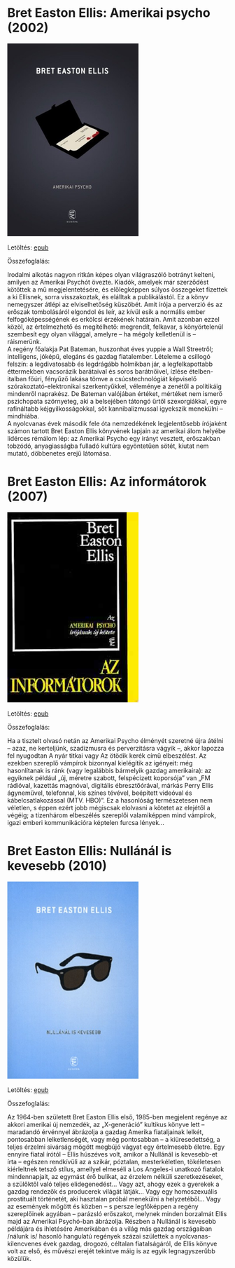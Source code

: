 # <a name="id_1446">Bret Easton Ellis: Amerikai psycho (2002)</a>
<img src="https://github.com/BercziSandor/calibre_lib/raw/main/Bret%20Easton%20Ellis/Amerikai%20Psycho%20%281446%29/cover.jpg" alt="cover" width="300"/>

Letöltés: [epub](https://github.com/BercziSandor/calibre_lib/raw/main/Bret%20Easton%20Ellis/Amerikai%20Psycho%20%281446%29/Amerikai%20psycho%20-%20Bret%20Easton%20Ellis.epub)

Összefoglalás:
<div>
<p>Irodalmi ​alkotás nagyon ritkán képes olyan világraszóló botrányt kelteni, amilyen az Amerikai Psychót övezte. Kiadók, amelyek már szerződést kötöttek a mű megjelentetésére, és előlegképpen súlyos összegeket fizettek a ki Ellisnek, sorra visszakoztak, és elálltak a publikálástól. Ez a könyv nemegyszer átlépi az elviselhetőség küszöbét. Amit írója a perverzió és az erőszak tombolásáról elgondol és leír, az kívül esik a normális ember felfogóképességének és erkölcsi érzékének határain. Amit azonban ezzel közöl, az értelmezhető és megítélhető: megrendít, felkavar, s könyörtelenül szembesít egy olyan világgal, amelyre – ha mégoly kelletlenül is – ráismerünk.<br>A regény főalakja Pat Bateman, huszonhat éves yuppie a Wall Streetről; intelligens, jóképű, elegáns és gazdag fiatalember. Lételeme a csillogó felszín: a legdivatosabb és legdrágább holmikban jár, a legfelkapottabb éttermekben vacsorázik barátaival és soros barátnőivel, ízlése ételben-italban főúri, fényűző lakása tömve a csúcstechnológiát képviselő szórakoztató-elektronikai szerkentyűkkel, véleménye a zenétől a politikáig mindenről naprakész. De Bateman valójában értéket, mértéket nem ismerő pszichopata szörnyeteg, aki a belsejében tátongó űrtől szexorgiákkal, egyre rafináltabb kéjgyilkosságokkal, sőt kannibalizmussal igyekszik menekülni – mindhiába.<br>A nyolcvanas évek második fele óta nemzedékének legjelentősebb írójaként számon tartott Bret Easton Ellis könyvének lapjain az amerikai álom helyébe lidérces rémálom lép: az Amerikai Psycho egy irányt vesztett, erőszakban tobzódó, anyagiasságba fulladó kultúra egyöntetűen sötét, kiutat nem mutató, döbbenetes erejű látomása.</p></div>

# <a name="id_1447">Bret Easton Ellis: Az informátorok (2007)</a>
<img src="https://github.com/BercziSandor/calibre_lib/raw/main/Bret%20Easton%20Ellis/Az%20informatorok%20%281447%29/cover.jpg" alt="cover" width="300"/>

Letöltés: [epub](https://github.com/BercziSandor/calibre_lib/raw/main/Bret%20Easton%20Ellis/Az%20informatorok%20%281447%29/Az%20informatorok%20-%20Bret%20Easton%20Ellis.epub)

Összefoglalás:
<div>
<p>Ha a tisztelt olvasó netán az Amerikai Psycho élményét szeretné újra átélni – azaz, ne kerteljünk, szadizmusra és perverzitásra vágyik –, akkor lapozza fel nyugodtan A nyár titkai vagy Az ötödik kerék című elbeszélést. Az ezekben szereplő vámpírok bizonnyal kielégítik az igényeit: még hasonlítanak is ránk (vagy legalábbis bármelyik gazdag amerikaira): az egyiknek például „új, méretre szabott, felspécizett koporsója” van „FM rádióval, kazettás magnóval, digitális ébresztőórával, márkás Perry Ellis ágyneművel, telefonnal, kis színes tévével, beépített videóval és kábelcsatlakozással (MTV. HBO)”. Ez a hasonlóság természetesen nem véletlen, s éppen ezért jobb mégiscsak elolvasni a kötetet az elejétől a végéig; a tizenhárom elbeszélés szereplői valamiképpen mind vámpírok, igazi emberi kommunikációra képtelen furcsa lények…</p></div>

# <a name="id_1273">Bret Easton Ellis: Nullánál is kevesebb (2010)</a>
<img src="https://github.com/BercziSandor/calibre_lib/raw/main/Bret%20Easton%20Ellis/Nullanal%20is%20kevesebb%20%281273%29/cover.jpg" alt="cover" width="300"/>

Letöltés: [epub](https://github.com/BercziSandor/calibre_lib/raw/main/Bret%20Easton%20Ellis/Nullanal%20is%20kevesebb%20%281273%29/Nullanal%20is%20kevesebb%20-%20Bret%20Easton%20Ellis.epub)

Összefoglalás:
<div>
<p>Az ​1964-ben született Bret Easton Ellis első, 1985-ben megjelent regénye az akkori amerikai új nemzedék, az „X-generáció” kultikus könyve lett – maradandó érvénnyel ábrázolja a gazdag Amerika fiataljainak lelkét, pontosabban lelketlenségét, vagy még pontosabban – a kiüresedettség, a teljes érzelmi sivárság mögött megbújó vágyat egy értelmesebb életre. Egy ennyire fiatal írótól – Ellis húszéves volt, amikor a Nullánál is kevesebb-et írta – egészen rendkívüli az a szikár, póztalan, mesterkéletlen, tökéletesen kiérleltnek tetsző stílus, amellyel elmeséli a Los Angeles-i unatkozó fiatalok mindennapjait, az egymást érő bulikat, az érzelem nélküli szeretkezéseket, a szülőktől való teljes elidegenedést… Vagy azt, ahogy ezek a gyerekek a gazdag rendezők és producerek világát látják… Vagy egy homoszexuális prostituált történetét, aki hasztalan próbál menekülni a helyzetéből… Vagy az események mögött és közben – s persze legfőképpen a regény szereplőinek agyában – parázsló erőszakot, melynek minden borzalmát Ellis majd az Amerikai Psychó-ban ábrázolja. Részben a Nullánál is kevesebb példájára és ihletésére Amerikában és a világ más gazdag országaiban /nálunk is/ hasonló hangulatú regények százai születtek a nyolcvanas-kilencvenes évek gazdag, drogozó, céltalan fiatalságáról, de Ellis könyve volt az első, és művészi erejét tekintve máig is az egyik legnagyszerűbb közülük.</p></div>

